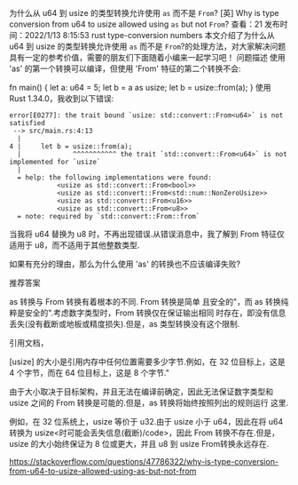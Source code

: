 为什么从 u64 到 usize 的类型转换允许使用 `as` 而不是 `From`?
[英] Why is type conversion from u64 to usize allowed using `as` but not `From`?
查看：21 发布时间：2022/1/13 8:15:53 rust type-conversion numbers
本文介绍了为什么从 u64 到 usize 的类型转换允许使用 `as` 而不是 `From`?的处理方法，对大家解决问题具有一定的参考价值，需要的朋友们下面随着小编来一起学习吧！
问题描述
使用 'as' 的第一个转换可以编译，但使用 'From' 特征的第二个转换不会:

fn main() {
    let a: u64 = 5;
    let b = a as usize;
    let b = usize::from(a);
}
使用 Rust 1.34.0，我收到以下错误:

```
error[E0277]: the trait bound `usize: std::convert::From<u64>` is not satisfied
 --> src/main.rs:4:13
  |
4 |     let b = usize::from(a);
  |             ^^^^^^^^^^^ the trait `std::convert::From<u64>` is not implemented for `usize`
  |
  = help: the following implementations were found:
            <usize as std::convert::From<bool>>
            <usize as std::convert::From<std::num::NonZeroUsize>>
            <usize as std::convert::From<u16>>
            <usize as std::convert::From<u8>>
  = note: required by `std::convert::From::from`
```

当我将 u64 替换为 u8 时，不再出现错误.从错误消息中，我了解到 From 特征仅适用于 u8，而不适用于其他整数类型.

如果有充分的理由，那么为什么使用 'as' 的转换也不应该编译失败?

推荐答案

as 转换与 From 转换有着根本的不同. From 转换是简单 且安全的"，而 as 转换纯粹是安全的".考虑数字类型时，From 转换仅在保证输出相同 时存在，即没有信息丢失(没有截断或地板或精度损失).但是，as 类型转换没有这个限制.

引用文档，

[usize] 的大小是引用内存中任何位置需要多少字节.例如，在 32 位目标上，这是 4 个字节，而在 64 位目标上，这是 8 个字节."

由于大小取决于目标架构，并且无法在编译前确定，因此无法保证数字类型和 usize 之间的 From 转换是可能的.但是，as 转换将始终按照列出的规则运行 这里.

例如，在 32 位系统上，usize 等价于 u32.由于 usize 小于 u64，因此在将 u64 转换为 usize<时可能会丢失信息(截断)/code>，因此 From 转换不存在.但是，usize 的大小始终保证为 8 位或更大，并且 u8 到 usize From转换永远存在.


https://stackoverflow.com/questions/47786322/why-is-type-conversion-from-u64-to-usize-allowed-using-as-but-not-from